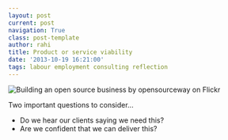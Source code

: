 ```yaml
---
layout: post
current: post
navigation: True
class: post-template
author: rahi
title: Product or service viability
date: '2013-10-19 16:21:00'
tags: labour employment consulting reflection
---
```


![Building an open source business by opensourceway on Flickr][1]

Two important questions to consider...

- Do we hear our clients saying we need this?
- Are we confident that we can deliver this?

[1]: https://lh3.googleusercontent.com/5nxryPkAySqgLb1N8Pyr1d7Tdi0q3-uWXu0sRWU8Y-3tt-4TaSpLaFWMx0M-UgUEsCgqPKIDFDhPHhJhuPrFqcAOIarCUbVgMq7IG3YHDtLONcMQW0q44g4S8Qh7r3PheHFLJxdtpdIP57s08e2IPvqG9q7bF3B6eU7VzLAJ6VTA8UnlgTopuVVidUhBTPk3fEnl-Q4ef3Scxi-aDWSmtOX9xnnPcISTsBqjsDrG_8sf1zUiIKKGLbEL0Ab8LrKps3TVcU60lORhzcp3tG85SuPD3tEdrVTo1FJhQlcvc70TD9NW1txmJIv9UZHl4Brm9fOWZZcUnepSJdAqUgXo5pEgUAgbjfiknQPDxuX_Nvu79GTFj39kReMkIKbgWy6yIF3TfiJCP4Y2b93FaC99xaHLzPTjMZNPggXdEPb4o6sMrU4SHb1mV8BULijiz7y3bEFmA2pvHRdbOX9_T6cB8akLLAjTV7DhgbYZbuY5h3DAvUrEu55Eiym3RGjzPbWQEWC79h4pWfZnCVb9f-wGchDqp2BEwcUtBa5AOYvwJFf2hsx4G_4IQN4GZHJ7ydtXmhJRPwcgkLtu-M5WJ_aM4513kIYMWi-9ojeLP6sdUqT_F_pPVZSaUw=w500-h281-no
